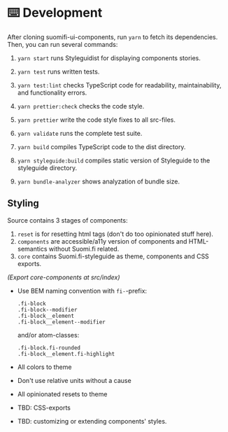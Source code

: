 # ⌨️ Development

After cloning suomifi-ui-components, run `yarn` to fetch its dependencies. Then, you can run several commands:

1. `yarn start` runs Styleguidist for displaying components stories.

2. `yarn test` runs written tests.

3. `yarn test:lint` checks TypeScript code for readability, maintainability, and functionality errors.

4. `yarn prettier:check` checks the code style.

5. `yarn prettier` write the code style fixes to all src-files.

6. `yarn validate` runs the complete test suite.

7. `yarn build` compiles TypeScript code to the dist directory.

8. `yarn styleguide:build` compiles static version of Styleguide to the styleguide directory.

9. `yarn bundle-analyzer` shows analyzation of bundle size.

## Styling

Source contains 3 stages of components:

1. `reset` is for resetting html tags (don't do too opinionated stuff here).
2. `components` are accessible/a11y version of components and HTML-semantics without Suomi.fi related.
3. `core` contains Suomi.fi-styleguide as theme, components and CSS exports.

_(Export core-components at src/index)_

- Use BEM naming convention with `fi-`-prefix:
  ```
  .fi-block
  .fi-block--modifier
  .fi-block__element
  .fi-block__element--modifier
  ```
  and/or atom-classes:
  ```
  .fi-block.fi-rounded
  .fi-block__element.fi-highlight
  ```
- All colors to theme
- Don't use relative units without a cause
- All opinionated resets to theme

- TBD: CSS-exports
- TBD: customizing or extending components' styles.
